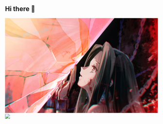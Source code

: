## Hi there 👋
![233](106483405_p18.jpg)
![](https://visitor-badge.glitch.me/badge?page_id=hqslsz.readme)
